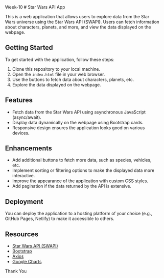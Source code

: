  Week-10 # Star Wars API App

This is a web application that allows users to explore data from the Star Wars universe using the Star Wars API (SWAPI). Users can fetch information about characters, planets, and more, and view the data displayed on the webpage.

## Getting Started

To get started with the application, follow these steps:

1. Clone this repository to your local machine.
2. Open the `index.html` file in your web browser.
3. Use the buttons to fetch data about characters, planets, etc.
4. Explore the data displayed on the webpage.

## Features

- Fetch data from the Star Wars API using asynchronous JavaScript (async/await).
- Display data dynamically on the webpage using Bootstrap cards.
- Responsive design ensures the application looks good on various devices.

## Enhancements

- Add additional buttons to fetch more data, such as species, vehicles, etc.
- Implement sorting or filtering options to make the displayed data more interactive.
- Improve the appearance of the application with custom CSS styles.
- Add pagination if the data returned by the API is extensive.

## Deployment

You can deploy the application to a hosting platform of your choice (e.g., GitHub Pages, Netlify) to make it accessible to others.

## Resources

- [Star Wars API (SWAPI)](https://swapi.dev/)
- [Bootstrap](https://getbootstrap.com/)
- [Axios](https://github.com/axios/axios)
- [Google Charts](https://developers.google.com/chart)

Thank You
